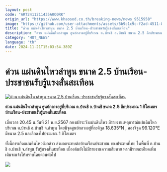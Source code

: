```yaml
---
layout: post
code: "ART2411211435A0O0RK"
origin_url: "https://www.khaosod.co.th/breaking-news/news_9515958"
image: "https://github.com/user-attachments/assets/5b9c1c9c-f2ad-4511-8c0a-2cabe902f47d"
title: "ด่วน แผ่นดินไหวลำพูน ขนาด 2.5 บ้านเรือน-ประชาชนรับรู้แรงสั่นสะเทือน"
description: "ด่วน แผ่นดินไหวลำพูน ศูนย์กลางอยู่ที่บริเวณ ต.บ้านธิ อ.บ้านธิ ขนาด 2.5 ลึกประมาณ 1 กิโลเมตร บ้านเรือน-ประชาชนรับรู้แรงสั่นสะเทือน "
category: "HOT_NEWS"
language: "th"
date: 2024-11-21T15:03:54.389Z
---
```


# ด่วน แผ่นดินไหวลำพูน ขนาด 2.5 บ้านเรือน-ประชาชนรับรู้แรงสั่นสะเทือน

[![ด่วน แผ่นดินไหวลำพูน ขนาด 2.5 บ้านเรือน-ประชาชนรับรู้แรงสั่นสะเทือน](https://www.khaosod.co.th/wpapp/uploads/2024/11/earthquakelumphun2.jpg "ด่วน แผ่นดินไหวลำพูน ขนาด 2.5 บ้านเรือน-ประชาชนรับรู้แรงสั่นสะเทือน")](https://www.khaosod.co.th/wpapp/uploads/2024/11/earthquakelumphun2.jpg)

**ด่วน แผ่นดินไหวลำพูน ศูนย์กลางอยู่ที่บริเวณ ต.บ้านธิ อ.บ้านธิ ขนาด 2.5 ลึกประมาณ 1 กิโลเมตร บ้านเรือน-ประชาชนรับรู้แรงสั่นสะเทือน**

เมื่อเวลา 20.45 น.วันที่ 21 พ.ย.2567 กองเฝ้าระวังแผ่นดินไหว มีรายงานเหตุการณ์แผ่นดินไหว บริเวณ ต.บ้านธิ อ.บ้านธิ จ.ลำพูน โดยมีจุดศูนย์กลางอยู่ที่ละติจูด 18.635°N , ลองจิจูด 99.120°E มีขนาด 2.5 และลึกลงไปประมาณ 1 กิโลเมตร

ทั้งนี้การเกิดแผ่นดินไหวดังกล่าว ส่งผลกระทบต่อบ้านเรือนประชาชน ของประเทศไทย ในพื้นที่ ต.บ้านธิ อ.บ้านธิ จ.ลำพูน รับรู้แรงสั่นสะเทือน เบื้องต้นยังไม่มีรายงานความเสียหาย หากมีรายละเอียดเพิ่มเติมจะแจ้งให้ทราบโดยด่วนต่อไป

![](https://www.khaosod.co.th/wpapp/uploads/2024/11/12509-696x392.png)